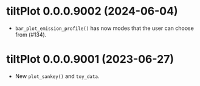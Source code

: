 <!-- NEWS.md is maintained by https://cynkra.github.io/fledge, do not edit -->

# tiltPlot 0.0.0.9002 (2024-06-04)

* `bar_plot_emission_profile()` has now modes that the user can choose from (#134).

# tiltPlot 0.0.0.9001 (2023-06-27)

* New `plot_sankey()` and `toy_data`.
